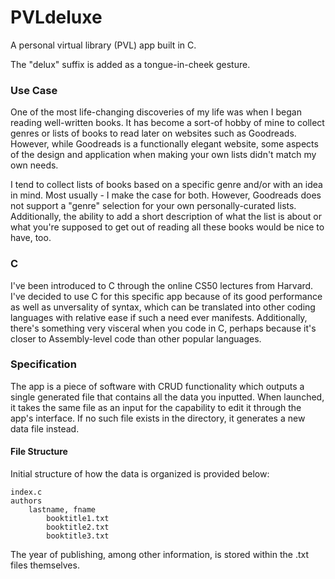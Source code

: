 # PVLdeluxe
A personal virtual library (PVL) app built in C.

The "delux" suffix is added as a tongue-in-cheek gesture.

### Use Case
One of the most life-changing discoveries of my life was when I began reading well-written books. It has become a sort-of hobby of mine to collect genres or lists of books to read later on websites such as Goodreads. However, while Goodreads is a functionally elegant website, some aspects of the design and application when making your own lists didn't match my own needs.

I tend to collect lists of books based on a specific genre and/or with an idea in mind. Most usually - I make the case for both. However, Goodreads does not support a "genre" selection for your own personally-curated lists.
Additionally, the ability to add a short description of what the list is about or what you're supposed to get out of reading all these books would be nice to have, too.

### C
I've been introduced to C through the online CS50 lectures from Harvard. I've decided to use C for this specific app because of its good performance as well as unversality of syntax, which can be translated into other coding languages with relative ease if such a need ever manifests. Additionally, there's something very visceral when you code in C, perhaps because it's closer to Assembly-level code than other popular languages.

### Specification
The app is a piece of software with CRUD functionality which outputs a single generated file that contains all the data you inputted. When launched, it takes the same file as an input for the capability to edit it through the app's interface. If no such file exists in the directory, it generates a new data file instead.

#### File Structure
Initial structure of how the data is organized is provided below:
```
index.c
authors
    lastname, fname
        booktitle1.txt
        booktitle2.txt
        booktitle3.txt
```
The year of publishing, among other information, is stored within the .txt files themselves.
